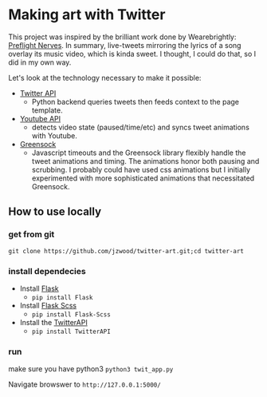 # Making art with Twitter #

This project was inspired by the brilliant work done by Wearebrightly: [Preflight Nerves](http://tweetflight.wearebrightly.com/). In summary, live-tweets mirroring the lyrics of a song overlay its music video, which is kinda sweet. I thought, I could do that, so I did in my own way.

Let's look at the technology necessary to make it possible:

- [Twitter API](https://github.com/geduldig/TwitterAPI)
	- Python backend queries tweets then feeds context to the page template.
- [Youtube API](https://developers.google.com/youtube/iframe_api_reference#Playback_controls)
	- detects video state (paused/time/etc) and syncs tweet animations with Youtube.
- [Greensock](http://greensock.com/)
	- Javascript timeouts and the Greensock library flexibly handle the tweet animations and timing. The animations honor both pausing and scrubbing. I probably could have used css animations but I initially experimented with more sophisticated animations that necessitated Greensock.


## How to use locally ##

### get from git ###
`git clone https://github.com/jzwood/twitter-art.git;cd twitter-art`

### install dependecies ###

- Install [Flask](http://flask.pocoo.org/docs/0.10/installation/)
  - `pip install Flask`
- Install [Flask Scss](http://pythonhosted.org/Flask-Scss/)
  - `pip install Flask-Scss`
- Install the [TwitterAPI](https://github.com/geduldig/TwitterAPI)
  - `pip install TwitterAPI`

### run ###
make sure you have python3
`python3 twit_app.py`

Navigate browswer to `http://127.0.0.1:5000/`
